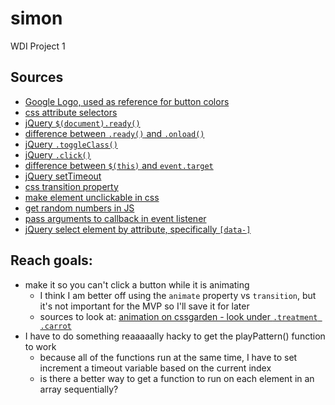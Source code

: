 # simon
WDI Project 1

## Sources
- [Google Logo, used as reference for button colors](https://en.wikipedia.org/wiki/Google_logo#/media/File:Google-favicon-2015.png)
- [css attribute selectors](https://www.w3schools.com/css/css_attribute_selectors.asp)
- [jQuery `$(document).ready()`](https://learn.jquery.com/using-jquery-core/document-ready/)
- [difference between `.ready()` and `.onload()`](https://stackoverflow.com/a/3698214)
- [jQuery `.toggleClass()`](https://api.jquery.com/toggleclass/)
- [jQuery `.click()`](https://api.jquery.com/click/)
- [difference between `$(this)` and `event.target`](https://stackoverflow.com/a/21667010)
- [jQuery setTimeout](https://www.sitepoint.com/jquery-settimeout-function-examples/)
- [css transition property](https://developer.mozilla.org/en-US/docs/Web/CSS/CSS_Transitions/Using_CSS_transitions)
- [make element unclickable in css](https://stackoverflow.com/a/37216892)
- [get random numbers in JS](https://developer.mozilla.org/en-US/docs/Web/JavaScript/Reference/Global_Objects/Math/random)
- [pass arguments to callback in event listener](https://stackoverflow.com/a/979344)
- [jQuery select element by attribute, specifically `[data-]`](https://stackoverflow.com/a/29906777)

## Reach goals:
- make it so you can't click a button while it is animating
  - I think I am better off using the `animate` property vs `transition`, but it's not important for the MVP so I'll save it for later
  - sources to look at: [animation on cssgarden - look under `.treatment .carrot`](http://cssgridgarden.com/)
- I have to do something reaaaaally hacky to get the playPattern() function to work
  - because all of the functions run at the same time, I have to set increment a timeout variable based on the current index
  - is there a better way to get a function to run on each element in an array sequentially?
